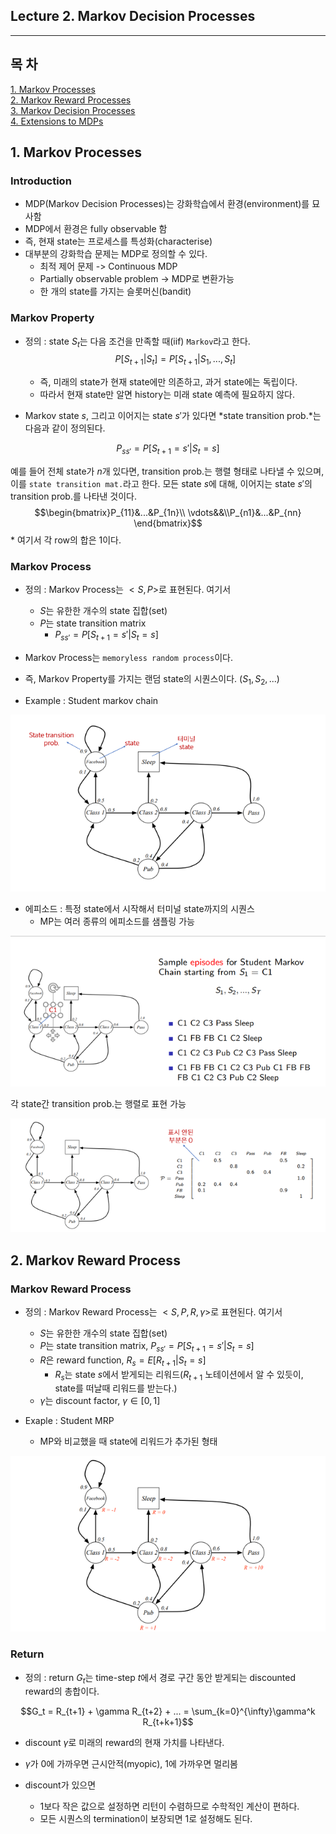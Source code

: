 ## Lecture 2. Markov Decision Processes
---

## 목 차
[1. Markov Processes]()  
[2. Markov Reward Processes]()  
[3. Markov Decision Processes]()  
[4. Extensions to MDPs]()


## 1. Markov Processes
### Introduction
- MDP(Markov Decision Processes)는 강화학습에서 환경(environment)를 묘사함
- MDP에서 환경은 fully observable 함
- 즉, 현재 state는 프로세스를 특성화(characterise)
- 대부분의 강화학습 문제는 MDP로 정의할 수 있다.
  - 최적 제어 문제 -> Continuous MDP
  - Partially observable problem -> MDP로 변환가능
  - 한 개의 state를 가지는 슬롯머신(bandit)

### Markov Property
- 정의 : state $S_t$는 다음 조건을 만족할 때(iif) `Markov`라고 한다.
$$P[S_{t+1} | S_t] = P[S_{t+1} | S_1, ..., S_t]$$

    - 즉, 미래의 state가 현재 state에만 의존하고, 과거 state에는 독립이다.
    - 따라서 현재 state만 알면 history는 미래 state 예측에 필요하지 않다.

- Markov state $s$, 그리고 이어지는 state $s'$가 있다면 *state transition prob.*는 다음과 같이 정의된다.

$$P_{ss'} = P[S_{t+1} = s' | S_t = s]$$

예를 들어 전체 state가 $n$개 있다면, transition prob.는 행렬 형태로 나타낼 수 있으며, 이를 `state transition mat.`라고 한다. 모든 state $s$에 대해, 이어지는 state $s'$의 transition prob.를 나타낸 것이다.
$$\begin{bmatrix}P_{11}&...&P_{1n}\\ \vdots&&\\P_{n1}&...&P_{nn} \end{bmatrix}$$
    * 여기서 각 row의 합은 1이다.

### Markov Process
- 정의 : Markov Process는 $<S, P>$로 표현된다. 여기서
  - $S$는 유한한 개수의 state 집합(set)
  - $P$는 state transition matrix
    - $P_{ss'} = P[S_{t+1} = s' | S_t = s]$

- Markov Process는 `memoryless random process`이다. 
- 즉, Markov Property를 가지는 랜덤 state의 시퀀스이다. ($S_1, S_2, ...$)

- Example : Student markov chain

![](2023-04-23-20-36-03.png)

- 에피소드 : 특정 state에서 시작해서 터미널 state까지의 시퀀스
  - MP는 여러 종류의 에피소드를 샘플링 가능

![](2023-04-23-20-40-55.png)

각 state간 transition prob.는 행렬로 표현 가능

![](2023-04-23-20-43-27.png)


## 2. Markov Reward Process
### Markov Reward Process
- 정의 : Markov Reward Process는 $<S, P, R, \gamma>$로 표현된다. 여기서
  - $S$는 유한한 개수의 state 집합(set)
  - $P$는 state transition matrix, $P_{ss'} = P[S_{t+1} = s' | S_t = s]$
  - $R$은 reward function, $R_s = E[R_{t+1} | S_t = s]$
    - $R_s$는 state $s$에서 받게되는 리워드($R_{t+1}$ 노테이션에서 알 수 있듯이, state를 떠날때 리워드를 받는다.)
  - $\gamma$는 discount factor, $\gamma \in [0, 1]$

- Exaple : Student MRP
  - MP와 비교했을 때 state에 리워드가 추가된 형태

![](2023-04-23-20-54-42.png)

### Return
- 정의 : return $G_t$는 time-step $t$에서 경로 구간 동안 받게되는 discounted reward의 총합이다.

$$G_t = R_{t+1} + \gamma R_{t+2} + ... = \sum_{k=0}^{\infty}\gamma^k R_{t+k+1}$$
- discount $\gamma$로 미래의 reward의 현재 가치를 나타낸다.
- $\gamma$가 0에 가까우면 근시안적(myopic), 1에 가까우면 멀리봄

- discount가 있으면 
  - 1보다 작은 값으로 설정하면 리턴이 수렴하므로 수학적인 계산이 편하다.
  - 모든 시퀀스의 termination이 보장되면 1로 설정해도 된다.

